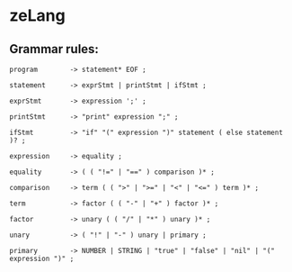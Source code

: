 # zeLang

## Grammar rules:

`program        -> statement* EOF ;`

`statement      -> exprStmt | printStmt | ifStmt ;`

`exprStmt       -> expression ';' ;`

`printStmt      -> "print" expression ";" ;`

`ifStmt         -> "if" "(" expression ")" statement ( else statement )? ;`

`expression     -> equality ;`

`equality       -> ( ( "!=" | "==" ) comparison )* ;`

`comparison     -> term ( ( ">" | ">=" | "<" | "<=" ) term )* ;`

`term           -> factor ( ( "-" | "+" ) factor )* ;`

`factor         -> unary ( ( "/" | "*" ) unary )* ;`

`unary          -> ( "!" | "-" ) unary | primary ;`

`primary        -> NUMBER | STRING | "true" | "false" | "nil" | "(" expression ")" ;`